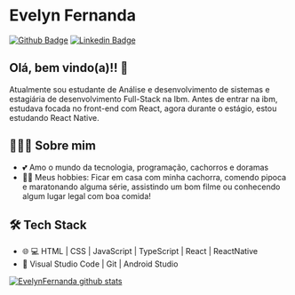 # Evelyn Fernanda

[![Github Badge](https://img.shields.io/badge/-Github-000?style=flat-square&logo=Github&logoColor=white&link=https://github.com/EvelynFernanda)](https://github.com/EvelynFernanda)
[![Linkedin Badge](https://img.shields.io/badge/-LinkedIn-blue?style=flat-square&logo=Linkedin&logoColor=white&link=https://www.linkedin.com/in/evelyn-fernanda-moreira-12413b1a0/)](https://www.linkedin.com/in/evelyn-fernanda-moreira-12413b1a0/)

## Olá, bem vindo(a)!! 👋

Atualmente sou estudante de Análise e desenvolvimento de sistemas e estagiária de desenvolvimento Full-Stack na Ibm.
Antes de entrar na ibm, estudava focada no front-end com React, agora durante o estágio, estou estudando React Native.


## 👨🏻‍💻 Sobre mim 

- 💕 Amo o mundo da tecnologia, programação, cachorros e doramas
- ✌🏻 Meus hobbies: Ficar em casa com minha cachorra, comendo pipoca e maratonando alguma série, assistindo um bom filme ou conhecendo algum lugar legal com boa comida!


## 🛠 Tech Stack

- 🌐 💻 HTML | CSS | JavaScript | TypeScript | React | ReactNative 
- 🔧 Visual Studio Code | Git | Android Studio

[![EvelynFernanda github stats](https://github-readme-stats.vercel.app/api?username=evelynfernanda&show_icons=true&hide=["contribs","issues"])](https://github.com/EvelynFernanda)
 
